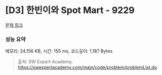 # [D3] 한빈이와 Spot Mart - 9229 

[문제 링크](https://swexpertacademy.com/main/code/problem/problemDetail.do?contestProbId=AW8Wj7cqbY0DFAXN) 

### 성능 요약

메모리: 24,156 KB, 시간: 155 ms, 코드길이: 1,187 Bytes



> 출처: SW Expert Academy, https://swexpertacademy.com/main/code/problem/problemList.do